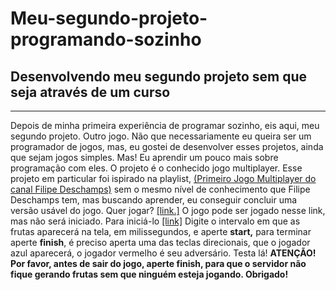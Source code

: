 # Meu-segundo-projeto-programando-sozinho
## Desenvolvendo meu segundo projeto sem que seja através de um curso
***
Depois de minha primeira experiência de programar sozinho, eis aqui, meu segundo projeto. Outro jogo. Não que necessariamente eu queira ser um programador de jogos, mas, eu gostei de desenvolver esses projetos, ainda que sejam jogos simples. Mas! Eu aprendir um pouco mais sobre programação com eles. O projeto é o conhecido jogo multiplayer. Esse projeto em particular foi ispirado na playlist, [(Primeiro Jogo Multiplayer do canal Filipe Deschamps)](https://www.youtube.com/watch?v=0sTfIZvjYJk&list=PLMdYygf53DP5SVQQrkKCVWDS0TwYLVitL) sem o mesmo nível de conhecimento que Filipe Deschamps tem, mas buscando aprender, eu conseguir concluir uma versão usável do jogo. Quer jogar? [[link.]](https://floating-badlands-92719.herokuapp.com/) O jogo pode ser jogado nesse link, mas não será iniciado. Para iniciá-lo [[link]](https://floating-badlands-92719.herokuapp.com/adminedi0212lima) Digite o intervalo em que as frutas aparecerá na tela, em milissegundos, e aperte **start,** para terminar aperte **finish**, é preciso aperta uma das teclas direcionais, que o jogador azul aparecerá, o jogador vermelho é seu adversário. Testa lá!
**ATENÇÃO! Por favor, antes de sair do jogo, aperte finish, para que o servidor não fique gerando frutas sem que ninguém esteja jogando. Obrigado!**
